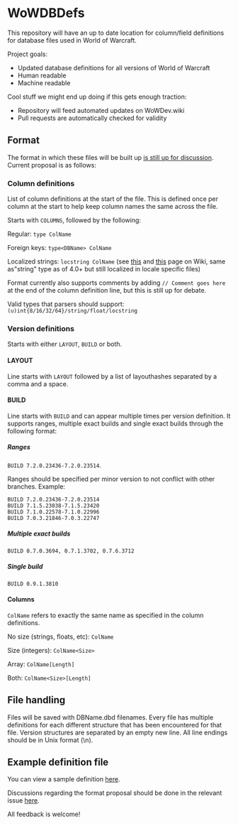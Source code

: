 # WoWDBDefs 
This repository will have an up to date location for column/field definitions for database files used in World of Warcraft.

Project goals:
- Updated database definitions for all versions of World of Warcraft
- Human readable
- Machine readable

Cool stuff we might end up doing if this gets enough traction:
- Repository will feed automated updates on WoWDev.wiki
- Pull requests are automatically checked for validity

## Format
The format in which these files will be built up [is still up for discussion](https://github.com/Marlamin/WoWDBDefs/issues/1). Current proposal is as follows:

### Column definitions
List of column definitions at the start of the file. This is defined once per column at the start to help keep column names the same across the file. 

Starts with ```COLUMNS```, followed by the following:

Regular: ```type ColName```

Foreign keys: ```type<DBName> ColName```

Localized strings: ```locstring ColName``` (see [this](https://wowdev.wiki/Common_Types#langstringref) and [this](https://wowdev.wiki/Localization) page on Wiki, same as"string" type as of 4.0+ but still localized in locale specific files)

Format currently also supports comments by adding ```// Comment goes here ``` at the end of the column definition line, but this is still up for debate.

Valid types that parsers should support: ```(u)int{8/16/32/64}/string/float/locstring```

### Version definitions

Starts with either ```LAYOUT```, ```BUILD``` or both. 
#### LAYOUT
Line starts with ```LAYOUT``` followed by a list of layouthashes separated by a comma and a space.

#### BUILD
Line starts with ```BUILD``` and can appear multiple times per version definition. It supports ranges, multiple exact builds and single exact builds through the following format:

##### Ranges
```BUILD 7.2.0.23436-7.2.0.23514```. 

Ranges should be specified per minor version to not conflict with other branches. Example:
```
BUILD 7.2.0.23436-7.2.0.23514
BUILD 7.1.5.23038-7.1.5.23420
BUILD 7.1.0.22578-7.1.0.22996
BUILD 7.0.3.21846-7.0.3.22747
```

##### Multiple exact builds 
```BUILD 0.7.0.3694, 0.7.1.3702, 0.7.6.3712```

##### Single build
```BUILD 0.9.1.3810```

#### Columns
```ColName``` refers to exactly the same name as specified in the column definitions. 

No size (strings, floats, etc): ```ColName```

Size (integers): ```ColName<Size>```

Array: ```ColName[Length]```

Both: ```ColName<Size>[Length]```

## File handling
Files will be saved with DBName.dbd filenames. Every file has multiple definitions for each different structure that has been encountered for that file. Version structures are separated by an empty new line. All line endings should be in Unix format (\n).

## Example definition file
You can view a sample definition [here](https://github.com/Marlamin/WoWDBDefs/blob/master/definitions/Map.dbd).

Discussions regarding the format proposal should be done in the relevant issue [here](https://github.com/Marlamin/WoWDBDefs/issues/1).

All feedback is welcome!
